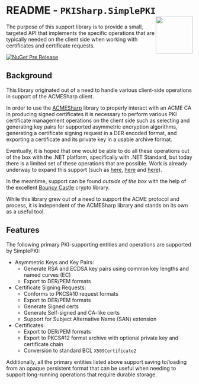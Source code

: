 # README - `PKISharp.SimplePKI` <img align="right" width="100" src="https://raw.githubusercontent.com/Neio/ACMESharpCore/master/docs/pkisharp-logo-color.png">

The purpose of this support library is to provide a small, targeted
API that implements the specific operations that are typically needed on the
client side when working with certificates and certificate requests.


[![NuGet Pre Release](https://img.shields.io/nuget/vpre/PKISharp.SimplePKI.svg)](https://www.nuget.org/packages/PKISharp.SimplePKI)


## Background

This library originated out of a need to handle various client-side operations
in support of the ACMESharp client.

In order to use the [ACMESharp](https://github.com/Neio/ACMESharpCore) library
to properly interact with an ACME CA in producing signed certificates it is necessary to
perform various PKI certificate management operations on the client side such as selecting
and generating key pairs for supported asymmetric encryption algorithms, generating a
certificate signing request in a DER encoded format, and exporting
a certificate and its private key in a usable archive format.

Eventually, it is hoped that one would be able to do all these operations out of the box
with the .NET platform, specifically with .NET Standard, but today there is a limited
set of these operations that are possible.  Work is already underway to expand this
support (such as [here](https://github.com/dotnet/corefx/issues/21833),
[here](https://github.com/dotnet/corefx/issues/20414) and
[here](https://github.com/dotnet/designs/issues/11)).

In the meantime, support can be found *outside of the box* with the help of the
excellent [Bouncy Castle](https://www.bouncycastle.org/csharp/index.html) crypto
library.

While this library grew out of a need to support the ACME protocol and process,
it is independent of the ACMESharp library and stands on its own as a useful tool.

## Features

The following primary PKI-supporting entities and operations are supported by SimplePKI:

* Asymmetric Keys and Key Pairs:
  * Generate RSA and ECDSA key pairs using common key lengths and named curves (EC)
  * Export to DER/PEM formats
* Certificate Signing Requests:
  * Conforms to PKCS#10 request formats
  * Export to DER/PEM formats
  * Generate Signed certs
  * Generate Self-signed and CA-like certs
  * Support for Subject Alternative Name (SAN) extension
* Certificates:
  * Export to DER/PEM formats
  * Export to PKCS#12 format archive with optional private key and certificate chain
  * Conversion to standard BCL `X509Certificate2`

Additionally, all the primary entities listed above support saving to/loading from an
opaque persistent format that can be useful when needing to support long-running
operations that require durable storage.
